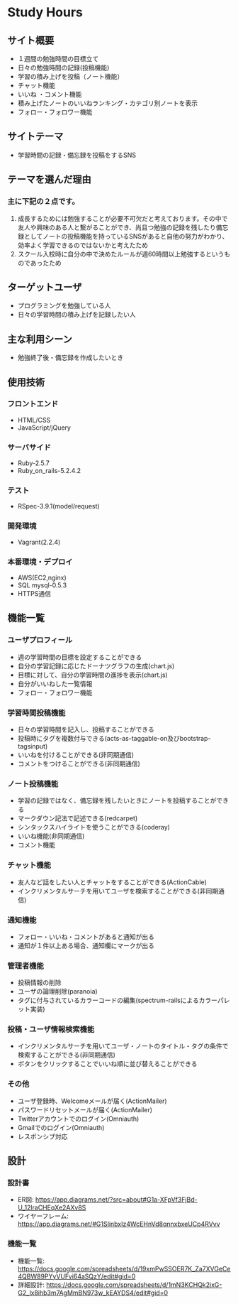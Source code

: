 # Study Hours

## サイト概要
- １週間の勉強時間の目標立て
- 日々の勉強時間の記録(投稿機能)
- 学習の積み上げを投稿（ノート機能）
- チャット機能
- いいね ・コメント機能
- 積み上げたノートのいいねランキング・カテゴリ別ノートを表示
- フォロー・フォロワー機能

## サイトテーマ  
- 学習時間の記録・備忘録を投稿をするSNS

## テーマを選んだ理由
### 主に下記の２点です。
1. 成長するためには勉強することが必要不可欠だと考えております。その中で友人や興味のある人と繋がることができ、尚且つ勉強の記録を残したり備忘録としてノートの投稿機能を持っているSNSがあると自他の努力がわかり、効率よく学習できるのではないかと考えたため
2. スクール入校時に自分の中で決めたルールが週60時間以上勉強するというものであったため
## ターゲットユーザ
- プログラミングを勉強している人
- 日々の学習時間の積み上げを記録したい人

## 主な利用シーン
- 勉強終了後・備忘録を作成したいとき

## 使用技術
### フロントエンド
- HTML/CSS
- JavaScript/jQuery
### サーバサイド
- Ruby-2.5.7
- Ruby_on_rails-5.2.4.2
### テスト
- RSpec-3.9.1(model/request)
### 開発環境
- Vagrant(2.2.4)
### 本番環境・デプロイ
- AWS(EC2,nginx)
- SQL mysql-0.5.3
- HTTPS通信

## 機能一覧
### ユーザプロフィール
- 週の学習時間の目標を設定することができる
- 自分の学習記録に応じたドーナツグラフの生成(chart.js)
- 目標に対して、自分の学習時間の進捗を表示(chart.js)
- 自分がいいねした一覧情報
- フォロー・フォロワー機能
### 学習時間投稿機能
- 日々の学習時間を記入し、投稿することができる
- 投稿時にタグを複数付与できる(acts-as-taggable-on及びbootstrap-tagsinput)
- いいねを付けることができる(非同期通信)
- コメントをつけることができる(非同期通信)
### ノート投稿機能
- 学習の記録ではなく、備忘録を残したいときにノートを投稿することができる
- マークダウン記法で記述できる(redcarpet)
- シンタックスハイライトを使うことができる(coderay)
- いいね機能(非同期通信)
- コメント機能
### チャット機能
- 友人など話をしたい人とチャットをすることができる(ActionCable)
- インクリメンタルサーチを用いてユーザを検索することができる(非同期通信)
### 通知機能
- フォロー・いいね・コメントがあると通知が出る
- 通知が１件以上ある場合、通知欄にマークが出る
### 管理者機能
- 投稿情報の削除
- ユーザの論理削除(paranoia)
- タグに付与されているカラーコードの編集(spectrum-railsによるカラーパレット実装)
### 投稿・ユーザ情報検索機能
- インクリメンタルサーチを用いてユーザ・ノートのタイトル・タグの条件で検索することができる(非同期通信)
- ボタンをクリックすることでいいね順に並び替えることができる
### その他
- ユーザ登録時、Welcomeメールが届く(ActionMailer)
- パスワードリセットメールが届く(ActionMailer)
- Twitterアカウントでのログイン(Omniauth)
- Gmailでのログイン(Omniauth)
- レスポンシブ対応

## 設計
### 設計書
- ER図: https://app.diagrams.net/?src=about#G1a-XFpVf3FjBd-U_12lraCHEqXe2AXv8S
- ワイヤーフレーム: https://app.diagrams.net/#G1SIinbxIz4WcEHnVd8qnnxbxeUCp4RVvv

### 機能一覧
- 機能一覧: https://docs.google.com/spreadsheets/d/19xmPwSSOER7K_Za7XVGeCe4QBW89PYyVUFvi64aSQzY/edit#gid=0
- 詳細設計: https://docs.google.com/spreadsheets/d/1mN3KCHQk2jxG-G2_lx8ihb3m7AgMmBN973w_kEAYDS4/edit#gid=0
